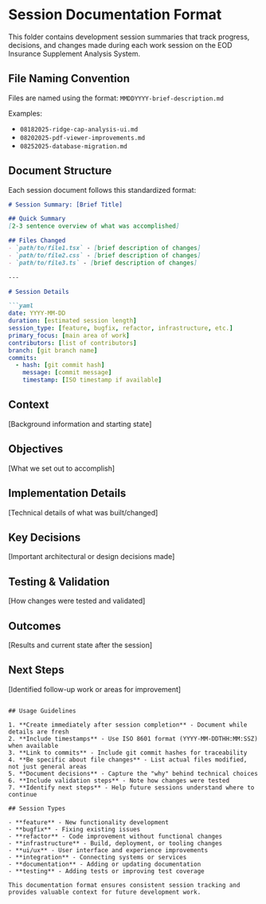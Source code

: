 # Session Documentation Format

This folder contains development session summaries that track progress, decisions, and changes made during each work session on the EOD Insurance Supplement Analysis System.

## File Naming Convention

Files are named using the format: `MMDDYYYY-brief-description.md`

Examples:
- `08182025-ridge-cap-analysis-ui.md`
- `08202025-pdf-viewer-improvements.md`
- `08252025-database-migration.md`

## Document Structure

Each session document follows this standardized format:

```markdown
# Session Summary: [Brief Title]

## Quick Summary
[2-3 sentence overview of what was accomplished]

## Files Changed
- `path/to/file1.tsx` - [brief description of changes]
- `path/to/file2.css` - [brief description of changes]
- `path/to/file3.ts` - [brief description of changes]

---

# Session Details

```yaml
date: YYYY-MM-DD
duration: [estimated session length]
session_type: [feature, bugfix, refactor, infrastructure, etc.]
primary_focus: [main area of work]
contributors: [list of contributors]
branch: [git branch name]
commits: 
  - hash: [git commit hash]
    message: [commit message]
    timestamp: [ISO timestamp if available]
```

## Context
[Background information and starting state]

## Objectives
[What we set out to accomplish]

## Implementation Details
[Technical details of what was built/changed]

## Key Decisions
[Important architectural or design decisions made]

## Testing & Validation
[How changes were tested and validated]

## Outcomes
[Results and current state after the session]

## Next Steps
[Identified follow-up work or areas for improvement]
```

## Usage Guidelines

1. **Create immediately after session completion** - Document while details are fresh
2. **Include timestamps** - Use ISO 8601 format (YYYY-MM-DDTHH:MM:SSZ) when available
3. **Link to commits** - Include git commit hashes for traceability
4. **Be specific about file changes** - List actual files modified, not just general areas
5. **Document decisions** - Capture the "why" behind technical choices
6. **Include validation steps** - Note how changes were tested
7. **Identify next steps** - Help future sessions understand where to continue

## Session Types

- **feature** - New functionality development
- **bugfix** - Fixing existing issues
- **refactor** - Code improvement without functional changes
- **infrastructure** - Build, deployment, or tooling changes
- **ui/ux** - User interface and experience improvements
- **integration** - Connecting systems or services
- **documentation** - Adding or updating documentation
- **testing** - Adding tests or improving test coverage

This documentation format ensures consistent session tracking and provides valuable context for future development work.